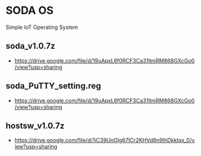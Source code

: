 # SODA OS
Simple IoT Operating System

## soda_v1.0.7z
- https://drive.google.com/file/d/19uApxL6f0RCF3Ca31ltniRM868GXcGo0/view?usp=sharing

## soda_PuTTY_setting.reg
- https://drive.google.com/file/d/19uApxL6f0RCF3Ca31ltniRM868GXcGo0/view?usp=sharing

## hostsw_v1.0.7z
- https://drive.google.com/file/d/1iC39UnOlg67ICr2KHVd8n9IhDkkIqx_0/view?usp=sharing

